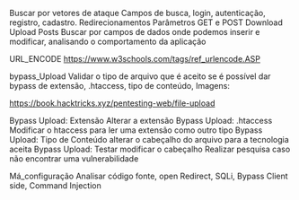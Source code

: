 Buscar por vetores de ataque
Campos de busca, login, autenticação, registro, cadastro.
Redirecionamentos
Parâmetros GET e POST
Download
Upload
Posts
Buscar por campos de dados onde podemos inserir e modificar, analisando o comportamento da aplicação

URL_ENCODE 
https://www.w3schools.com/tags/ref_urlencode.ASP

bypass_Upload
Validar o tipo de arquivo que é aceito se é possível dar bypass de extensão, .htaccess, tipo de conteúdo, Imagens: 

https://book.hacktricks.xyz/pentesting-web/file-upload

Bypass Upload: Extensão
	Alterar a extensão
Bypass Upload: .htaccess
	Modificar o htaccess para ler uma extensão como outro tipo
Bypass Upload: Tipo de Conteúdo
	alterar o cabeçalho do arquivo para a tecnologia aceita
Bypass Upload: 
	Testar modificar o cabeçalho
Realizar pesquisa caso não encontrar uma vulnerabilidade

Má_configuração
	Analisar código fonte, open Redirect, SQLi, Bypass Client side, Command Injection